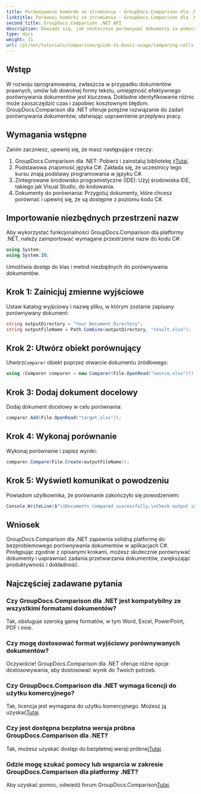 ```yaml
---
title: Porównywanie komórek ze strumienia - GroupDocs.Comparison dla .NET
linktitle: Porównaj komórki ze strumienia - GroupDocs.Comparison dla .NET
second_title: GroupDocs.Comparison .NET API
description: Dowiedz się, jak skutecznie porównywać dokumenty za pomocą GroupDocs.Comparison dla .NET. Ten kompleksowy przewodnik przeprowadzi Cię przez importowanie przestrzeni nazw, inicjowanie zmiennych porównania i wykonywanie porównań dokumentów krok po kroku.
type: docs
weight: 11
url: /pl/net/tutorials/comparison/guide-to-basic-usage/comparing-cells-from-stream/
---
```

## Wstęp

W rozwoju oprogramowania, zwłaszcza w przypadku dokumentów prawnych, umów lub dowolnej formy tekstu, umiejętność efektywnego porównywania dokumentów jest kluczowa. Dokładne identyfikowanie różnic może zaoszczędzić czas i zapobiec kosztownym błędom. GroupDocs.Comparison dla .NET oferuje potężne rozwiązanie do zadań porównywania dokumentów, ułatwiając usprawnienie przepływu pracy.

## Wymagania wstępne

Zanim zaczniesz, upewnij się, że masz następujące rzeczy:

1. GroupDocs.Comparison dla .NET: Pobierz i zainstaluj bibliotekę z[Tutaj](https://releases.groupdocs.com/comparison/net/).
2. Podstawowa znajomość języka C#: Zakłada się, że uczestnicy tego kursu znają podstawy programowania w języku C#.
3. Zintegrowane środowisko programistyczne (IDE): Użyj środowiska IDE, takiego jak Visual Studio, do kodowania.
4. Dokumenty do porównania: Przygotuj dokumenty, które chcesz porównać i upewnij się, że są dostępne z poziomu kodu C#.

## Importowanie niezbędnych przestrzeni nazw

Aby wykorzystać funkcjonalności GroupDocs.Comparison dla platformy .NET, należy zaimportować wymagane przestrzenie nazw do kodu C#:

```csharp
using System;
using System.IO;
```

Umożliwia dostęp do klas i metod niezbędnych do porównywania dokumentów.

## Krok 1: Zainicjuj zmienne wyjściowe

Ustaw katalog wyjściowy i nazwę pliku, w którym zostanie zapisany porównywany dokument:

```csharp
string outputDirectory = "Your Document Directory";
string outputFileName = Path.Combine(outputDirectory, "result.xlsx");
```

## Krok 2: Utwórz obiekt porównujący

 Utwórz`Comparer` obiekt poprzez otwarcie dokumentu źródłowego:

```csharp
using (Comparer comparer = new Comparer(File.OpenRead("source.xlsx")))
```

## Krok 3: Dodaj dokument docelowy

Dodaj dokument docelowy w celu porównania:

```csharp
comparer.Add(File.OpenRead("target.xlsx"));
```

## Krok 4: Wykonaj porównanie

Wykonaj porównanie i zapisz wyniki:

```csharp
comparer.Compare(File.Create(outputFileName));
```

## Krok 5: Wyświetl komunikat o powodzeniu

Powiadom użytkownika, że porównanie zakończyło się powodzeniem:

```csharp
Console.WriteLine($"\nDocuments compared successfully.\nCheck output in {outputDirectory}.");
```

## Wniosek

GroupDocs.Comparison dla .NET zapewnia solidną platformę do bezproblemowego porównywania dokumentów w aplikacjach C#. Postępując zgodnie z opisanymi krokami, możesz skutecznie porównywać dokumenty i usprawniać zadania przetwarzania dokumentów, zwiększając produktywność i dokładność.

## Najczęściej zadawane pytania

### Czy GroupDocs.Comparison dla .NET jest kompatybilny ze wszystkimi formatami dokumentów?

Tak, obsługuje szeroką gamę formatów, w tym Word, Excel, PowerPoint, PDF i inne.

### Czy mogę dostosować format wyjściowy porównywanych dokumentów?

Oczywiście! GroupDocs.Comparison dla .NET oferuje różne opcje dostosowywania, aby dostosować wynik do Twoich potrzeb.

### Czy GroupDocs.Comparison dla .NET wymaga licencji do użytku komercyjnego?

 Tak, licencja jest wymagana do użytku komercyjnego. Możesz ją uzyskać[Tutaj](https://purchase.groupdocs.com/buy).

### Czy jest dostępna bezpłatna wersja próbna GroupDocs.Comparison dla .NET?

 Tak, możesz uzyskać dostęp do bezpłatnej wersji próbnej[Tutaj](https://releases.groupdocs.com/).

### Gdzie mogę szukać pomocy lub wsparcia w zakresie GroupDocs.Comparison dla platformy .NET?

 Aby uzyskać pomoc, odwiedź forum GroupDocs.Comparison[Tutaj](https://forum.groupdocs.com/c/comparison/12).